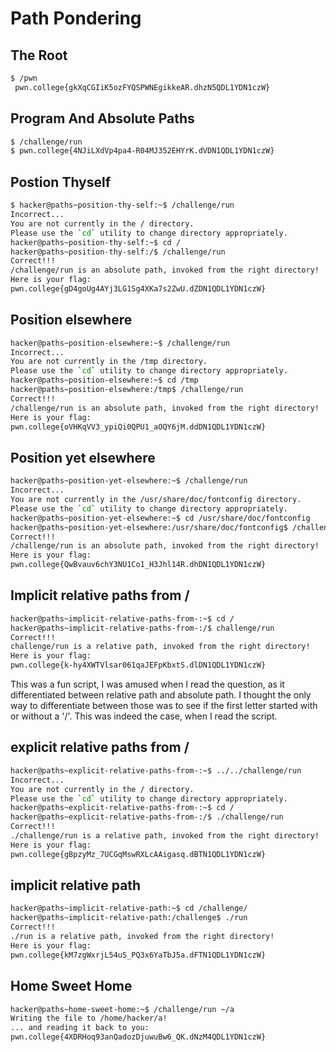 # Path Pondering
## The Root
```bash
$ /pwn
 pwn.college{gkXqCGIiK5ozFYQSPWNEgikkeAR.dhzN5QDL1YDN1czW}
```
## Program And Absolute Paths
```bash
$ /challenge/run
$ pwn.college{4NJiLXdVp4pa4-R04MJ352EHYrK.dVDN1QDL1YDN1czW}
```
## Postion Thyself
```bash
$ hacker@paths~position-thy-self:~$ /challenge/run
Incorrect...
You are not currently in the / directory.
Please use the `cd` utility to change directory appropriately.
hacker@paths~position-thy-self:~$ cd /
hacker@paths~position-thy-self:/$ /challenge/run
Correct!!!
/challenge/run is an absolute path, invoked from the right directory!
Here is your flag:
pwn.college{gD4goUg4AYj3LG1Sg4XKa7s2ZwU.dZDN1QDL1YDN1czW}
```
## Position elsewhere
```bash
hacker@paths~position-elsewhere:~$ /challenge/run
Incorrect...
You are not currently in the /tmp directory.
Please use the `cd` utility to change directory appropriately.
hacker@paths~position-elsewhere:~$ cd /tmp
hacker@paths~position-elsewhere:/tmp$ /challenge/run
Correct!!!
/challenge/run is an absolute path, invoked from the right directory!
Here is your flag:
pwn.college{oVHKqVV3_ypiQi0QPU1_aOQY6jM.ddDN1QDL1YDN1czW}
```
## Position yet elsewhere
```bash
hacker@paths~position-yet-elsewhere:~$ /challenge/run
Incorrect...
You are not currently in the /usr/share/doc/fontconfig directory.
Please use the `cd` utility to change directory appropriately.
hacker@paths~position-yet-elsewhere:~$ cd /usr/share/doc/fontconfig
hacker@paths~position-yet-elsewhere:/usr/share/doc/fontconfig$ /challenge/run
Correct!!!
/challenge/run is an absolute path, invoked from the right directory!
Here is your flag:
pwn.college{QwBvauv6chY3NU1Co1_H3Jhl14R.dhDN1QDL1YDN1czW}
```

## Implicit relative paths from /
```bash
hacker@paths~implicit-relative-paths-from-:~$ cd /
hacker@paths~implicit-relative-paths-from-:/$ challenge/run
Correct!!!
challenge/run is a relative path, invoked from the right directory!
Here is your flag:
pwn.college{k-hy4XWTVlsar061qaJEFpKbxtS.dlDN1QDL1YDN1czW}
```
This was a fun script, I was amused when I read the question, as it differentiated between relative path
and absolute path. I thought the only way to differentiate between those was to see if the first letter
started with or without a '/'. This was indeed the case, when I read the script.

## explicit relative paths from /
```bash
hacker@paths~explicit-relative-paths-from-:~$ ../../challenge/run
Incorrect...
You are not currently in the / directory.
Please use the `cd` utility to change directory appropriately.
hacker@paths~explicit-relative-paths-from-:~$ cd /
hacker@paths~explicit-relative-paths-from-:/$ ./challenge/run
Correct!!!
./challenge/run is a relative path, invoked from the right directory!
Here is your flag:
pwn.college{gBpzyMz_7UCGqMswRXLcAAigasq.dBTN1QDL1YDN1czW}
```
## implicit relative path
```bash
hacker@paths~implicit-relative-path:~$ cd /challenge/
hacker@paths~implicit-relative-path:/challenge$ ./run
Correct!!!
./run is a relative path, invoked from the right directory!
Here is your flag:
pwn.college{kM7zgWxrjL54uS_PQ3x6YaTbJ5a.dFTN1QDL1YDN1czW}
```
## Home Sweet Home
```bash
hacker@paths~home-sweet-home:~$ /challenge/run ~/a
Writing the file to /home/hacker/a!
... and reading it back to you:
pwn.college{4XDRHoq93anQadozDjuwuBw6_QK.dNzM4QDL1YDN1czW}
```
